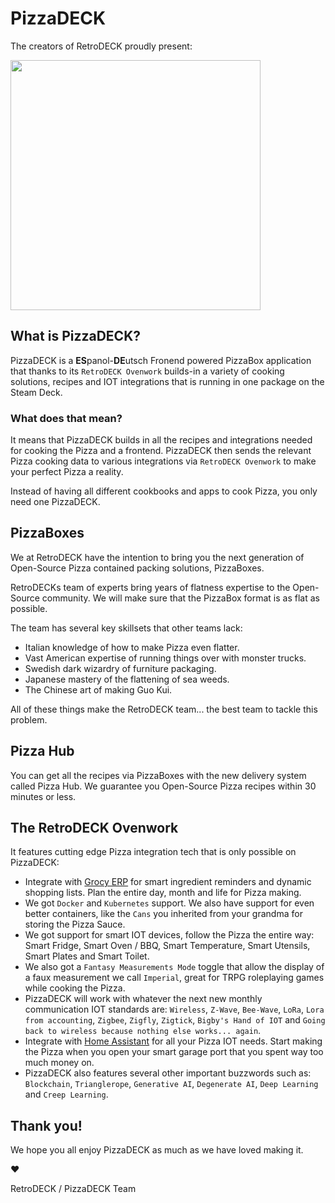 # PizzaDECK

The creators of RetroDECK proudly present:

<img src="../../wiki_images/logos/pizzadeck-logo.png" width="400">


## What is PizzaDECK?

PizzaDECK is a **ES**panol-**DE**utsch Fronend powered PizzaBox application that thanks to its `RetroDECK Ovenwork` builds-in a variety of cooking solutions, recipes and IOT integrations that is running in one package on the Steam Deck.

### What does that mean?

It means that PizzaDECK builds in all the recipes and integrations needed for cooking the Pizza and a frontend. PizzaDECK then sends the relevant Pizza cooking data to various integrations via `RetroDECK Ovenwork` to make your perfect Pizza a reality.

Instead of having all different cookbooks and apps to cook Pizza, you only need one PizzaDECK.

## PizzaBoxes

We at RetroDECK have the intention to bring you the next generation of Open-Source Pizza contained packing solutions, PizzaBoxes.

RetroDECKs team of experts bring years of flatness expertise to the Open-Source community. We will make sure that the PizzaBox format is as flat as possible.

The team has several key skillsets that other teams lack:

- Italian knowledge of how to make Pizza even flatter.
- Vast American expertise of running things over with monster trucks.
- Swedish dark wizardry of furniture packaging.
- Japanese mastery of the flattening of sea weeds.
- The Chinese art of making Guo Kui.

All of these things make the RetroDECK team... the best team to tackle this problem.

## Pizza Hub

You can get all the recipes via PizzaBoxes with the new delivery system called Pizza Hub. We guarantee you Open-Source Pizza recipes within 30 minutes or less.


## The RetroDECK Ovenwork

It features cutting edge Pizza integration tech that is only possible on PizzaDECK:

- Integrate with [Grocy ERP](https://grocy.info) for smart ingredient reminders and dynamic shopping lists. Plan the entire day, month and life for Pizza making.
- We got `Docker` and `Kubernetes` support. We also have support for even better containers, like the `Cans` you inherited from your grandma for storing the Pizza Sauce.
- We got support for smart IOT devices, follow the Pizza the entire way: Smart Fridge, Smart Oven / BBQ, Smart Temperature, Smart Utensils, Smart Plates and Smart Toilet.
- We also got a `Fantasy Measurements Mode` toggle that allow the display of a faux measurement we call `Imperial`, great for TRPG roleplaying games while cooking the Pizza.
- PizzaDECK will work with whatever the next new monthly communication IOT standards are: `Wireless`, `Z-Wave`, `Bee-Wave`, `LoRa`, `Lora from accounting`, `Zigbee`, `Zigfly`, `Zigtick`, `Bigby's Hand of IOT` and `Going back to wireless because nothing else works... again`.
- Integrate with [Home Assistant](https://www.home-assistant.io/) for all your Pizza IOT needs. Start making the Pizza when you open your smart garage port that you spent way too much money on.
- PizzaDECK also features several other important buzzwords such as: `Blockchain`, `Trianglerope`, `Generative AI`, `Degenerate AI`, `Deep Learning` and `Creep Learning`.

## Thank you!

We hope you all enjoy PizzaDECK as much as we have loved making it.

❤️

RetroDECK / PizzaDECK Team

